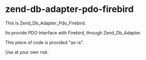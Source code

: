 # zend-db-adapter-pdo-firebird

This is Zend_Db_Adapter_Pdo_Firebird.

Its provide PDO Interface with Firebird, through Zend_Db_Adapter.

This piece of code is provided "as-is".

Use at your own risk.
